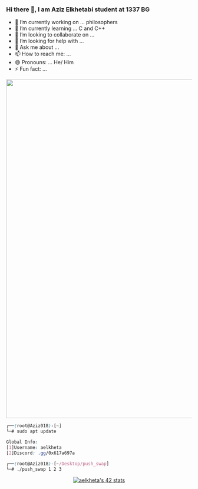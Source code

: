 ### Hi there 👋, I am Aziz Elkhetabi student at 1337 BG

- 🔭 I’m currently working on ... philosophers
- 🌱 I’m currently learning ... C and C++
- 👯 I’m looking to collaborate on ...
- 🤔 I’m looking for help with ...
- 💬 Ask me about ...
- 📫 How to reach me: ...
- 😄 Pronouns: ... He/ Him
- ⚡ Fun fact: ...

<div align="center">
  <img width="920" height="auto" src="https://github.com/Aziz018/Aziz018/blob/main/gear5.gif">
</div>

```css
┌──(root@Aziz018)-[~]
└─# sudo apt update

Global Info:
[1]Username: aelkheta
[2]Discord: .gg/0x617a697a

┌──(root@Aziz018)-[~/Desktop/push_swap]
└─# ./push_swap 1 2 3
```
<div align="center">
  <a href="https://github.com/oakoudad/badge42"><img src="https://badge.mediaplus.ma/greenbinary/aelkheta" alt="aelkheta's 42 stats" /></a>
</div>
